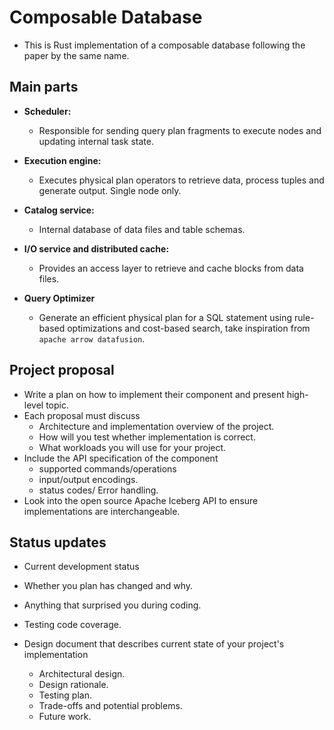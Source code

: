 # Composable Database

- This is Rust implementation of a composable database following the paper by the same name.

## Main parts

- **Scheduler:** 
  - Responsible for sending query plan fragments to execute nodes and updating internal task state.

- **Execution engine:** 
  - Executes physical plan operators to retrieve data, process tuples and generate output. Single node only.

- **Catalog service:** 
  - Internal database of data files and table schemas.

- **I/O service and distributed cache:** 
  - Provides an access layer to retrieve and cache blocks from data files.

- **Query Optimizer**
  - Generate an efficient physical plan for a SQL statement using rule-based optimizations and cost-based search, take inspiration from `apache arrow datafusion`.

## Project proposal

- Write a plan on how to implement their component and present high-level topic.
- Each proposal must discuss
  - Architecture and implementation overview of the project.
  - How will you test whether implementation is correct.
  - What workloads you will use for your project.
- Include the API specification of the component
  - supported commands/operations
  - input/output encodings.
  - status codes/ Error handling.
- Look into the open source Apache Iceberg API to ensure implementations are interchangeable.

## Status updates

- Current development status
- Whether you plan has changed and why.
- Anything that surprised you during coding.
- Testing code coverage.

- Design document that describes current state of your project's implementation
  - Architectural design.
  - Design rationale.
  - Testing plan.
  - Trade-offs and potential problems.
  - Future work.
